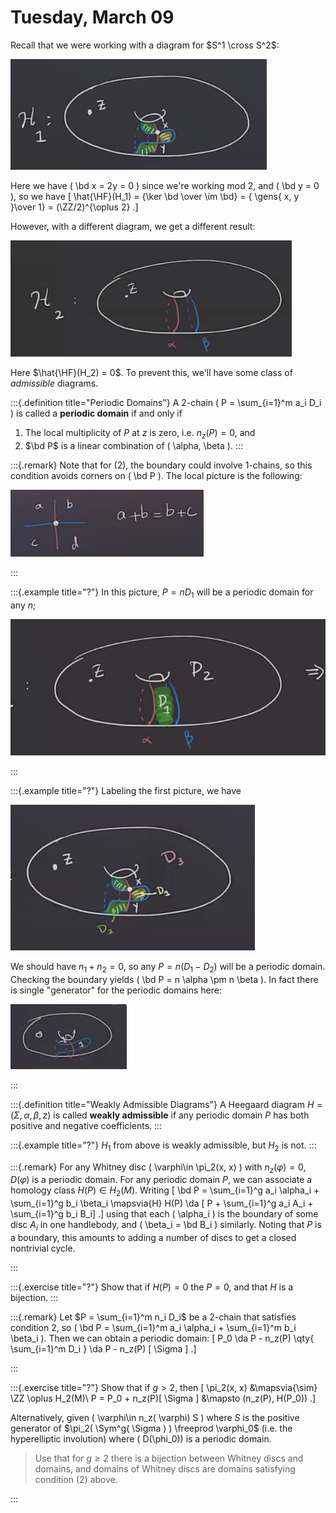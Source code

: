 # Tuesday, March 09

Recall that we were working with a diagram for $S^1 \cross S^2$:

![image_2021-03-09-11-14-10](figures/image_2021-03-09-11-14-10.png)

Here we have \( \bd x = 2y = 0 \) since we're working mod 2, and \( \bd y = 0 \), so we have
\[
\hat{\HF}(H_1) = {\ker \bd \over \im \bd} = { \gens{ x, y }\over 1} = (\ZZ/2)^{\oplus 2} 
.\]

However, with a different diagram, we get a different result:


![image_2021-03-09-11-15-46](figures/image_2021-03-09-11-15-46.png)

Here $\hat{\HF}(H_2) = 0$.
To prevent this, we'll have some class of *admissible* diagrams.


:::{.definition title="Periodic Domains"}
A 2-chain \( P = \sum_{i=1}^m a_i D_i \) is called a **periodic domain** if and only if 

1. The local multiplicity of $P$ at $z$ is zero, i.e. $n_z(P) = 0$, and
2. $\bd P$ is a linear combination of \( \alpha, \beta \).
:::

:::{.remark}
Note that for (2), the boundary could involve 1-chains, so this condition avoids corners on \( \bd P \).
The local picture is the following:

![image_2021-03-09-11-19-12](figures/image_2021-03-09-11-19-12.png)

:::


:::{.example title="?"}
In this picture, $P = nD_1$ will be a periodic domain for any $n$;

![image_2021-03-09-11-20-54](figures/image_2021-03-09-11-20-54.png)

:::


:::{.example title="?"}
Labeling the first picture, we have

![image_2021-03-09-11-21-32](figures/image_2021-03-09-11-21-32.png)

We should have $n_1 + n_2 = 0$, so any $P = n(D_1 - D_2)$ will be a periodic domain.
Checking the boundary yields \( \bd P = n \alpha \pm n \beta \).
In fact there is single "generator" for the periodic domains here:

![image_2021-03-09-11-23-43](figures/image_2021-03-09-11-23-43.png)

:::


:::{.definition title="Weakly Admissible Diagrams"}
A Heegaard diagram $H = ( \Sigma, \alpha, \beta, z)$ is called **weakly admissible** if any periodic domain $P$ has both positive and negative coefficients.
:::


:::{.example title="?"}
$H_1$ from above is weakly admissible, but $H_2$ is not.
:::


:::{.remark}
For any Whitney disc \( \varphi\in \pi_2(x, x) \) with $n_z( \varphi) = 0$, $D( \varphi)$ is a periodic domain.
For any periodic domain $P$, we can associate a homology class $H(P) \in H_2(M)$.
Writing
\[
\bd P = \sum_{i=1}^g a_i \alpha_i + \sum_{i=1}^g b_i \beta_i
\mapsvia{H} 
H(P) \da [ P + \sum_{i=1}^g a_i A_i + \sum_{i=1}^g b_i B_i]
.\]
using that each \( \alpha_i \) is the boundary of some disc $A_i$ in one handlebody, and \( \beta_i = \bd B_i \) similarly.
Noting that $P$ is a boundary, this amounts to adding a number of discs to get a closed nontrivial cycle.

:::



:::{.exercise title="?"}
Show that if $H(P) =0$ the $P=0$, and that $H$ is a bijection.
:::


:::{.remark}
Let $P = \sum_{i=1}^m n_i D_i$ be a 2-chain that satisfies condition 2, so \( \bd P = \sum_{i=1}^m a_i \alpha_i + \sum_{i=1}^m b_i \beta_i \).
Then we can obtain a periodic domain:
\[
P_0 
\da P - n_z(P) \qty{ \sum_{i=1}^m D_i }
\da P - n_z(P) [ \Sigma ]
.\]

:::


:::{.exercise title="?"}
Show that if $g>2$, then 
\[
\pi_2(x, x) &\mapsvia{\sim}  \ZZ \oplus H_2(M)\\
P = P_0 + n_z(P)[ \Sigma ] &\mapsto (n_z(P), H(P_0))
.\]

Alternatively, given \( \varphi\in n_z( \varphi) S \) where $S$ is the positive generator of $\pi_2( \Sym^g( \Sigma ) ) \freeprod \varphi_0$ (i.e. the hyperelliptic involution) where \( D(\phi_0)\) is a periodic domain.

> Use that for $g\geq 2$ there is a bijection between Whitney discs and domains, and domains of Whitney discs are domains satisfying condition (2) above.


:::




